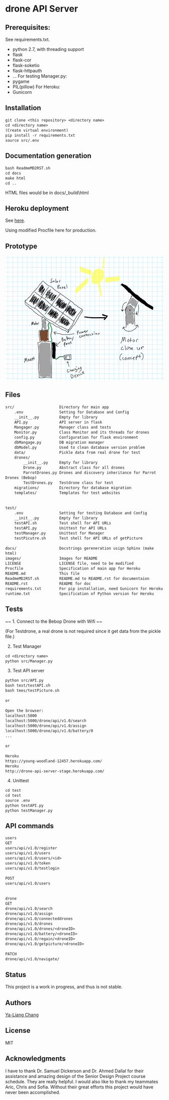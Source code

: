 # drone API Server

## Prerequisites:

See requirements.txt.

* python 2.7, with threading support
* flask
* flask-cor
* flask-soketio
* flask-httpauth
* ...
For testing Manager.py:
* pygame
* PIL(pillow)
For Heroku:
* Gunicorn


## Installation

```
git clone <this repository> <directory name>
cd <directory name>
(Create virtual environment)
pip install -r requirements.txt
source src/.env
```

## Documentation generation

```
bash ReadmeMD2RST.sh
cd docs
make html
cd ..
```

HTML files would be in docs/\_build\html


## Heroku deployment

See [here](https://realpython.com/blog/python/flask-by-example-part-1-project-setup/).

Using modified Procfile here for production.

## Prototype
![Prototype](./images/prototype.png?raw=true)


## Files

```
src/                    Directory for main app
    .env                Setting for Database and Config
    __init__.py         Empty for library
    API.py              API server in flask
    Mangager.py         Manager class and tests
    Monitor.py          Class Monitor and its threads for drones
    config.py           Configuration for flask environment
    dbMangage.py        DB migration manager
    dbModel.py          Used to clean database version problem
    data/               Pickle data from real drone for test
    drones/
        __init__.py     Empty for library
        Drone.py        Abstract class for all drones
        ParrotDrones.py Drones and discovery inheritance for Parrot Drones (Bebop)
        TestDrones.py   Testdrone class for test
    migrations/         Directory for database migration
    templates/          Templates for test websites


test/
    .env                Setting for testing Database and Config
    __init__.py         Empty for library
    testAPI.sh          Test shell for API URLs
    testAPI.py          Unittest for API URLs
    testManager.py      Unittest for Manager
    testPicutre.sh      Test shell for API URLs of getPicture

docs/                   Docstrings gereneration usign Sphinx (make html)
images/                 Images for README
LICENSE                 LICENSE file, need to be modified
Procfile                Specification of main app for Heroku
README.md               This file
ReadmeMD2RST.sh         README.md to README.rst for documentaion
README.rst              README for doc
requirements.txt        For pip installation, need Gunicorn for Heroku
runtime.txt             Specification of Python version for Heroku
```


## Tests

~~ 1. Connect to the Bebop Drone with Wifi ~~

(For Testdrone, a real drone is not required since it get data from the pickle file.)

2. Test Manager
```
cd <directory name>
python src/Manager.py

```

3. Test API server
```
python src/API.py
bash test/testAPI.sh
bash tees/testPicture.sh

or

Open the browser:
localhost:5000
localhost:5000/drone/api/v1.0/search
localhost:5000/drone/api/v1.0/assign
localhost:5000/drone/api/v1.0/battery/0
...

or 

Heroku
https://young-woodland-12457.herokuapp.com/
Heroku
http://drone-api-server-stage.herokuapp.com/
```

4. Unittest

```
cd test
cd test
source .env
python testAPI.py
python testManager.py
```

## API commands

```
users
GET
users/api/v1.0/register
users/api/v1.0/users
users/api/v1.0/users/<id>
users/api/v1.0/token
users/api/v1.0/testlogin

POST
users/api/v1.0/users


drone
GET
drone/api/v1.0/search
drone/api/v1.0/assign
drone/api/v1.0/connecteddrones
drone/api/v1.0/drones
drone/api/v1.0/drones/<droneID>
drone/api/v1.0/battery/<droneID>
drone/api/v1.0/regain/<droneID>
drone/api/v1.0/getpicture/<droneID>

PATCH
drone/api/v1.0/navigate/
```

## Status

This project is a work in progress, and thus is not stable.

## Authors

[Ya-Liang Chang](https://github.com/amjltc295)

## License

MIT

## Acknowledgments

I have to thank Dr. Samuel Dickerson and Dr. Ahmed Dallal for their assistance and amazing design of the Senior Design Project course schedule. They are really helpful. 
I would also like to thank my teammates Aric, Chris and Sofia. Without their great efforts this project would have never been accomplished.

